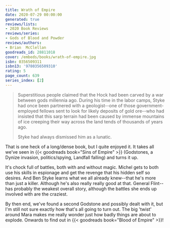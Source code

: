 ```yaml
---
title: Wrath of Empire
date: 2020-07-29 00:00:00
generated: true
reviews/lists:
- 2020 Book Reviews
reviews/series:
- Gods of Blood and Powder
reviews/authors:
- Brian  McClellan
goodreads_id: 28811018
cover: /embeds/books/wrath-of-empire.jpg
isbn: 0356509311
isbn13: '9780356509310'
rating: 5
page_count: 639
series_index: [2]
---
```

> Superstitious people claimed that the Hock had been carved by a war between gods millennia ago. During his time in the labor camps, Styke had once been partnered with a geologist--one of those government-employed fellows sent to look for likely deposits of gold ore--who had insisted that this sarp terrain had been caused by immense mountains of ice creeping their way across the land tends of thousands of years ago.  
>
> Styke had always dismissed him as a lunatic.  

<!--more-->

That is one heck of a long/dense book, but I quite enjoyed it. It takes all we've seen in {{< goodreads book="Sins of Empire" >}} (Godstones, a Dynize invasion, politics/spying, Landfall falling) and turns it up.  

It's chock full of battles, both with and without magic. Michel gets to both use his skills in espionage and get the revenge that his hidden self so desires. And Ben Styke learns what we all already knew--that he's more than just a killer. Although he's also really really good at that. General Flint-- has probably the weakest overall story, although the battles she ends up involved with are the craziest.  

By then end, we've found a second Godstone and possibly dealt with it, but I'm still not sure exactly how that's all going to turn out. The big 'twist' around Mara makes me really wonder just how badly things are about to explode. Onwards to find out in {{< goodreads book="Blood of Empire" >}}!